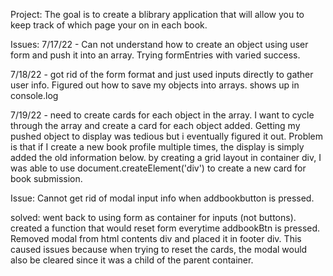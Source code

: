 Project: The goal is to create a blibrary application that will allow you to keep track of which page your on in each book.


Issues: 
7/17/22 - Can not understand how to create an object using user form and push it into an array. Trying formEntries with varied success. 

7/18/22 - got rid of the form format and just used inputs directly to gather user info. Figured out how to save my objects into arrays. shows up in console.log

7/19/22 - need to create cards for each object in the array. I want to cycle through the array and create a card for each object added. Getting my pushed object to display was tedious but i eventually figured it out. Problem is that if I create a new book profile multiple times, the display is simply added the old information below. by creating a grid layout in container div, I was able to use document.createElement('div') to create a new card for book submission. 

Issue: Cannot get rid of modal input info when addbookbutton is pressed.

solved: went back to using form as container for inputs (not buttons). created a function that would reset form everytime addbookBtn is pressed. Removed modal from html contents div and placed it in footer div. This caused issues because when trying to reset the cards, the modal would also be cleared since it was a child of the parent container.

